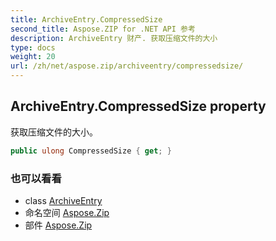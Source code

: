 ```yaml
---
title: ArchiveEntry.CompressedSize
second_title: Aspose.ZIP for .NET API 参考
description: ArchiveEntry 财产. 获取压缩文件的大小
type: docs
weight: 20
url: /zh/net/aspose.zip/archiveentry/compressedsize/
---
```

## ArchiveEntry.CompressedSize property

获取压缩文件的大小。

```csharp
public ulong CompressedSize { get; }
```

### 也可以看看

* class [ArchiveEntry](../)
* 命名空间 [Aspose.Zip](../../archiveentry/)
* 部件 [Aspose.Zip](../../../)


